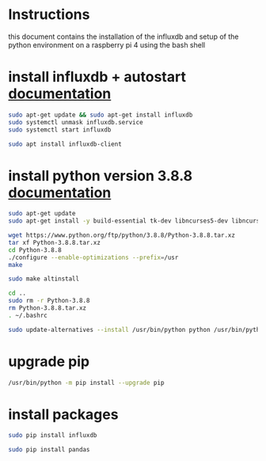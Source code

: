 # Instructions
 this document contains the installation of the influxdb and setup of the python environment on a raspberry pi 4 using the bash shell

# install influxdb + autostart [documentation](https://docs.influxdata.com/influxdb/v1.8/introduction/install/#)

```bash
sudo apt-get update && sudo apt-get install influxdb
sudo systemctl unmask influxdb.service
sudo systemctl start influxdb

sudo apt install influxdb-client
```

# install python version 3.8.8 [documentation](https://itheo.tech/install-python-3-8-on-a-raspberry-pi)
```bash
sudo apt-get update
sudo apt-get install -y build-essential tk-dev libncurses5-dev libncursesw5-dev libreadline6-dev libdb5.3-dev libgdbm-dev libsqlite3-dev libssl-dev libbz2-dev libexpat1-dev liblzma-dev zlib1g-dev libffi-dev

wget https://www.python.org/ftp/python/3.8.8/Python-3.8.8.tar.xz
tar xf Python-3.8.8.tar.xz
cd Python-3.8.8
./configure --enable-optimizations --prefix=/usr
make

sudo make altinstall

cd ..
sudo rm -r Python-3.8.8
rm Python-3.8.8.tar.xz
. ~/.bashrc

sudo update-alternatives --install /usr/bin/python python /usr/bin/python3.8 1
```




# upgrade pip
```bash
/usr/bin/python -m pip install --upgrade pip
```




# install packages
```bash
sudo pip install influxdb

sudo pip install pandas
```
